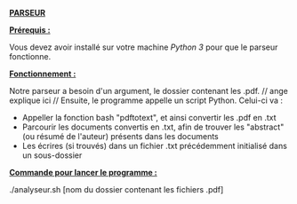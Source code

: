 <ins> **PARSEUR** <ins>

<ins> **Prérequis :** <ins>

Vous devez avoir installé sur votre machine _Python 3_ pour que le parseur fonctionne.

<ins> **Fonctionnement :** <ins>

Notre parseur a besoin d'un argument, le dossier contenant les .pdf.
// ange explique ici //
Ensuite, le programme appelle un script Python.
Celui-ci va :

- Appeller la fonction bash "pdftotext", et ainsi convertir les .pdf en .txt
- Parcourir les documents convertis en .txt, afin de trouver les "abstract" (ou résumé de l'auteur) présents dans les documents
- Les écrires (si trouvés) dans un fichier .txt précédemment initialisé dans un sous-dossier

<ins> **Commande pour lancer le programme :** <ins>

./analyseur.sh [nom du dossier contenant les fichiers .pdf]
